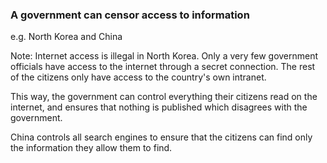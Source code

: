 ### A government can censor access to information

e.g. North Korea and China

Note:
Internet access is illegal in North Korea. Only a very few government officials have access to the internet through a secret connection. The rest of the citizens only have access to the country's own intranet.

This way, the government can control everything their citizens read on the internet, and ensures that nothing is published which disagrees with the government.

China controls all search engines to ensure that the citizens can find only the information they allow them to find.